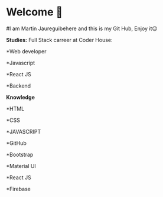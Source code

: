 # Welcome 👋


#I am Martin Jaureguibehere and this is my Git Hub, Enjoy it😉

**Studies:**
 Full Stack carreer at Coder House:
 
 
 *Web developer
 
 
 *Javascript
 
 
 *React JS
 
 
 *Backend
 
 **Knowledge**
 
*HTML


*CSS


*JAVASCRIPT


*GitHub


*Bootstrap


*Material UI


*React JS


*Firebase


 
 





